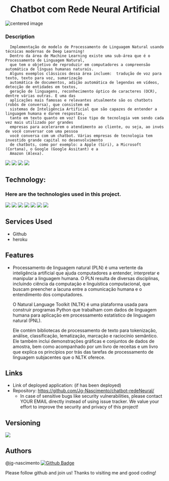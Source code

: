 <h1 align="center" > Chatbot com Rede Neural Artificial </h1>

<div>
 <img src="https://external-content.duckduckgo.com/iu/?u=https%3A%2F%2Ftse1.mm.bing.net%2Fth%3Fid%3DOIP.cbX2iRsqyA1_yDF8R7qxAAHaEA%26pid%3DApi&f=1" 
      style="max-width:100%;" alt="centered image">
</div>


 
### Description

      Implementação de modelo de Processamento de Linguagem Natural usando técnicas modernas de Deep Learning!
      Dentro da área de Machine Learning existe uma sub-área que é o Processamento de Linguagem Natural, 
      que tem o objetivo de reproduzir em computadores a compreensão automática de línguas humanas naturais. 
      Alguns exemplos clássicos dessa área incluem:  tradução de voz para texto, texto para voz, sumarização 
      automática de documentos, adição automática de legendas em vídeos, detecção de entidades em textos, 
      geração de linguagens, reconhecimento óptico de caracteres (OCR), dentre várias outras. E uma das 
      aplicações mais famosas e relevantes atualmente são os chatbots (robôs de conversa), que consistem em 
      sistemas de Inteligência Artificial que são capazes de entender a linguagem humana e darem respostas, 
      tanto em texto quanto em voz! Esse tipo de tecnologia vem sendo cada vez mais utilizado por grandes 
      empresas para acelerarem o atendimento ao cliente, ou seja, ao invés de você conversar com uma pessoa 
      você conversa com um chatbot. Várias empresas de tecnologia tem investido grande capital no desenvolvimento 
      de chatbots, como por exemplo: a Apple (Siri), a Microsoft (Cortana), o Google (Google Assitant) e a 
      Amazon (Alexa).
     
<img src="https://img.shields.io/github/issues/Jg-Nascimento/chatbot-redeNeural" /> <img src="https://img.shields.io/github/forks/Jg-Nascimento/chatbot-redeNeural"/>
<img src="https://img.shields.io/github/stars/Jg-Nascimento/chatbot-redeNeural" /> <img src="https://img.shields.io/github/stars/Jg-Nascimento/chatbot-redeNeural" />
 
## Technology:
### Here are the technologies used in this project.

<img src="https://img.shields.io/badge/-PYTHON-yellowgreen" /> <img src="https://img.shields.io/badge/-NLTK-yellowgreen" /> <img src="https://img.shields.io/badge/-KERAS-yellowgreen" /> <img src="https://img.shields.io/badge/-SEQ2SEQ-yellowgreen" /> <img src="https://img.shields.io/badge/-NUMPY-yellowgreen" /> <img src="https://img.shields.io/badge/-TENSORFLOW-yellowgreen" /> <img src="https://img.shields.io/badge/-RE-yellowgreen" />


## Services Used
 
* Github
* heroku
 
 
## Features
 
   - Processamento de linguagem natural (PLN) é uma vertente da inteligência artificial que ajuda computadores a entender, 
     interpretar e manipular a linguagem humana. O PLN resulta de diversas disciplinas, incluindo ciência da computação 
     e linguística computacional, que buscam preencher a lacuna entre a comunicação humana e o entendimento dos computadores.
      
     O Natural Language Toolkit (NLTK) é uma plataforma usada para construir programas Python que trabalham com dados de linguagem 
     humana para aplicação em processamento estatístico de linguagem natural (PNL).

     Ele contém bibliotecas de processamento de texto para tokenização, análise, classificação, lematização, marcação e raciocínio 
     semântico. Ele também inclui demonstrações    gráficas e conjuntos de dados de amostra, bem como acompanhado por um livro de 
     receitas e um livro que explica os princípios por trás das tarefas de processamento de linguagem subjacentes que o NLTK oferece.

 
 
## Links
 
  - Link of deployed application: (if has been deployed)
  - Repository: https://github.com/Jg-Nascimento/chatbot-redeNeural/
    - In case of sensitive bugs like security vulnerabilities, please contact
      YOUR EMAIL directly instead of using issue tracker. We value your effort
      to improve the security and privacy of this project!
 
 
## Versioning
<img src="https://img.shields.io/badge/VERSION-1.0.0-lightgrey"/>
 
 
## Authors
@jg-nascimento [![Github Badge](https://img.shields.io/badge/-Github-000?style=flat-square&logo=Github&logoColor=white&link=https://github.com/Jg-Nascimento/)](https://github.com/Jg-Nascimento/)
 
Please follow github and join us!
Thanks to visiting me and good coding!
